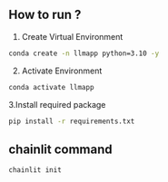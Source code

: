 ## How to run ?
1. Create Virtual Environment
```bash
conda create -n llmapp python=3.10 -y

```

2. Activate Environment
```bash
conda activate llmapp
```

3.Install required package
```bash
pip install -r requirements.txt
```

## chainlit command
```bash
chainlit init
```